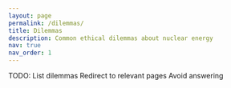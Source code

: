 ```yaml
---
layout: page
permalink: /dilemmas/
title: Dilemmas
description: Common ethical dilemmas about nuclear energy
nav: true
nav_order: 1
---
```


TODO:
List dilemmas
Redirect to relevant pages
Avoid answering
